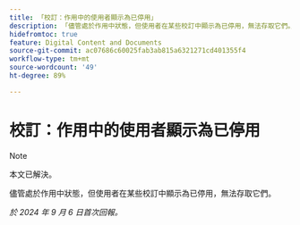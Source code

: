 ```yaml
---
title: 「校訂：作用中的使用者顯示為已停用」
description: 「儘管處於作用中狀態，但使用者在某些校訂中顯示為已停用，無法存取它們。」
hidefromtoc: true
feature: Digital Content and Documents
source-git-commit: ac07686c60025fab3ab815a6321271cd401355f4
workflow-type: tm+mt
source-wordcount: '49'
ht-degree: 89%

---
```


# 校訂：作用中的使用者顯示為已停用

>[!NOTE]
>
>本文已解決。

儘管處於作用中狀態，但使用者在某些校訂中顯示為已停用，無法存取它們。

_於 2024 年 9 月 6 日首次回報。_
